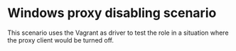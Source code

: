 # Windows proxy disabling scenario
This scenario uses the Vagrant as driver to test the role in a situation where the proxy client would be turned off.
